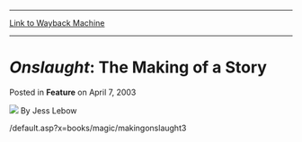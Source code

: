 
---
[Link to Wayback Machine](https://web.archive.org/web/20211017165707/https://magic.wizards.com/en/articles/archive/feature/onslaught-making-story-2003-04-07)

[_metadata_:wayback_url]:- "https://magic.wizards.com/en/articles/archive/feature/onslaught-making-story-2003-04-07"
[_metadata_:wayback_raw_url]:- "https://web.archive.org/web/20211017165707id_/https://magic.wizards.com/en/articles/archive/feature/onslaught-making-story-2003-04-07"
[_metadata_:wayback_capture_timestamp]:- "2021-10-17 16:57:07+00:00"
[_metadata_:publish_date]:- "2003-04-07"
[_metadata_:description]:- "/default.asp?x=books/magic/makingonslaught3"
[_metadata_:generator]:- "Drupal 7 (http://drupal.org)"
---


*Onslaught*: The Making of a Story
==================================



 Posted in **Feature**
 on April 7, 2003 






![](https://media.magic.wizards.com/styles/auth_small/public/generic-avatar-150_284.png)
By Jess Lebow











/default.asp?x=books/magic/makingonslaught3





